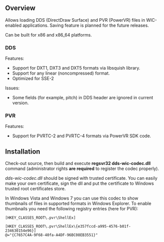 ## Overview ##

Allows loading DDS (DirectDraw Surface) and PVR (PowerVR) files in WIC-enabled applications. Saving feature is planned for the future releases.

Can be built for x86 and x86\_64 platforms.

### DDS ###

Features:
  * Support for DXT1, DXT3 and DXT5 formats via libsquish library.
  * Support for any linear (noncompressed) format.
  * Optimized for SSE-2

Issues:
  * Some fields (for example, pitch) in DDS header are ignored in current version.

### PVR ###

Features:
  * Support for PVRTC-2 and PVRTC-4 formats via PowerVR SDK code.

## Installation ##

Check-out source, then build and execute **regsvr32 dds-wic-codec.dll** command (administrator rights **are required** to register the codec properly).

_dds-wic-codec.dll_ should be signed with trusted certificate. You can easily make your own certificate, sign the dll and put the certificate to Windows trusted root certificates store.

In Windows Vista and Windows 7 you can use this codec to show thumbnails of files in supported formats in Windows Explorer. To enable thumbnails you need the following registry entries (here for PVR):
```
[HKEY_CLASSES_ROOT\.pvr\ShellEx]

[HKEY_CLASSES_ROOT\.pvr\ShellEx\{e357fccd-a995-4576-b01f-234630154e96}]
@="{C7657C4A-9F68-40fa-A4DF-96BC08EB3551}"
```